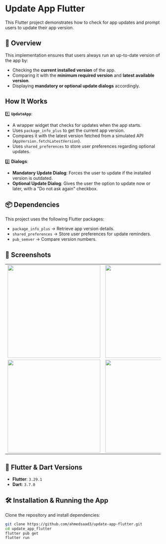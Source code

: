 # Update App Flutter  

This Flutter project demonstrates how to check for app updates and prompt users to update their app version.  

## 📌 **Overview**  
This implementation ensures that users always run an up-to-date version of the app by:  
- Checking the **current installed version** of the app.  
- Comparing it with the **minimum required version** and **latest available version**.  
- Displaying **mandatory or optional update dialogs** accordingly.  

## **How It Works**  
1️⃣ **`UpdateApp`**:  
   - A wrapper widget that checks for updates when the app starts.  
   - Uses `package_info_plus` to get the current app version.  
   - Compares it with the latest version fetched from a simulated API (`AppVersion.fetchLatestVersion`).  
   - Uses `shared_preferences` to store user preferences regarding optional updates.  

2️⃣ **Dialogs**:  
   - **Mandatory Update Dialog**: Forces the user to update if the installed version is outdated.  
   - **Optional Update Dialog**: Gives the user the option to update now or later, with a "Do not ask again" checkbox.  

## 📦 **Dependencies**  
This project uses the following Flutter packages:  
- `package_info_plus` → Retrieve app version details.  
- `shared_preferences` → Store user preferences for update reminders.  
- `pub_semver` → Compare version numbers.

## 📌 **Screenshots**  

<table>
  <tr>
    <td><img width="300" src="https://github.com/user-attachments/assets/18f427b2-d3f0-41f0-95af-44eddcc8fd9a"></td>
    <td><img width="300" src="https://github.com/user-attachments/assets/fdaa12c5-35a4-4967-84ec-1dc73b60b478"></td>
  </tr>
  <tr>
    <td><img width="300" src="https://github.com/user-attachments/assets/b68c39d7-1099-4102-91af-423a0b6bcd97"></td>
    <td><img width="300" src="https://github.com/user-attachments/assets/e7709ace-1296-40a3-84f4-0333576eef69"></td>
  </tr>
</table>

## 🔹 **Flutter & Dart Versions**  
- **Flutter**: `3.29.1`  
- **Dart**: `3.7.0`  


## 🛠 **Installation & Running the App**  
Clone the repository and install dependencies:  
```sh
git clone https://github.com/ahmedsaad3/update-app-flutter.git  
cd update_app_flutter  
flutter pub get  
flutter run
```
